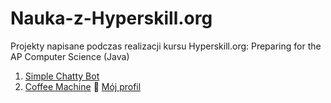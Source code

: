# Nauka-z-Hyperskill.org
Projekty napisane podczas realizacji kursu Hyperskill.org: Preparing for the AP Computer Science (Java)
<br />
1. [Simple Chatty Bot](https://hyperskill.org/projects/113?track=8)
2. [Coffee Machine](https://hyperskill.org/projects/33?track=8)
📕 [Mój profil](https://hyperskill.org/profile/69813800)
<!--
Here are some ideas to get you started:
posiadam pierwszy certyfikat: 🏆 <strong>Responsive Web Design</strong> <br />
  <strong>Projekt w trakcie realizacji:</strong> Simple-Chatty-Bot 📌
- 🔭 I’m currently working on ...
- 🌱 I’m currently learning ...
- 👯 I’m looking to collaborate on ...
- 🤔 I’m looking for help with ...
- 💬 Ask me about ...
- 📫 How to reach me: ...
- 😄 Pronouns: ...
- ⚡ Fun fact: ...
-->

